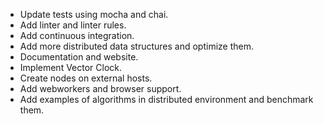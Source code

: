 * Update tests using mocha and chai.
* Add linter and linter rules.
* Add continuous integration.
* Add more distributed data structures and optimize them.
* Documentation and website.
* Implement Vector Clock.
* Create nodes on external hosts.
* Add webworkers and browser support.
* Add examples of algorithms in distributed environment and benchmark them.
